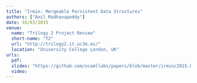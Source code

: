 ```yaml
---
title: "Irmin: Mergeable Persistent Data Structures"
authors: ["Anil Madhavapeddy"]
date: 16/03/2015
venue:
  name: "Trilogy 2 Project Review"
  short-name: "T2"
  url: "http://trilogy2.it.uc3m.es/"
  location: "University College London, UK"
urls:
  pdf:
  slides: "https://github.com/ocamllabs/papers/blob/master/irmin/2015.03.T2-review/irmin/presentation.pdf"
  video:
---
```

